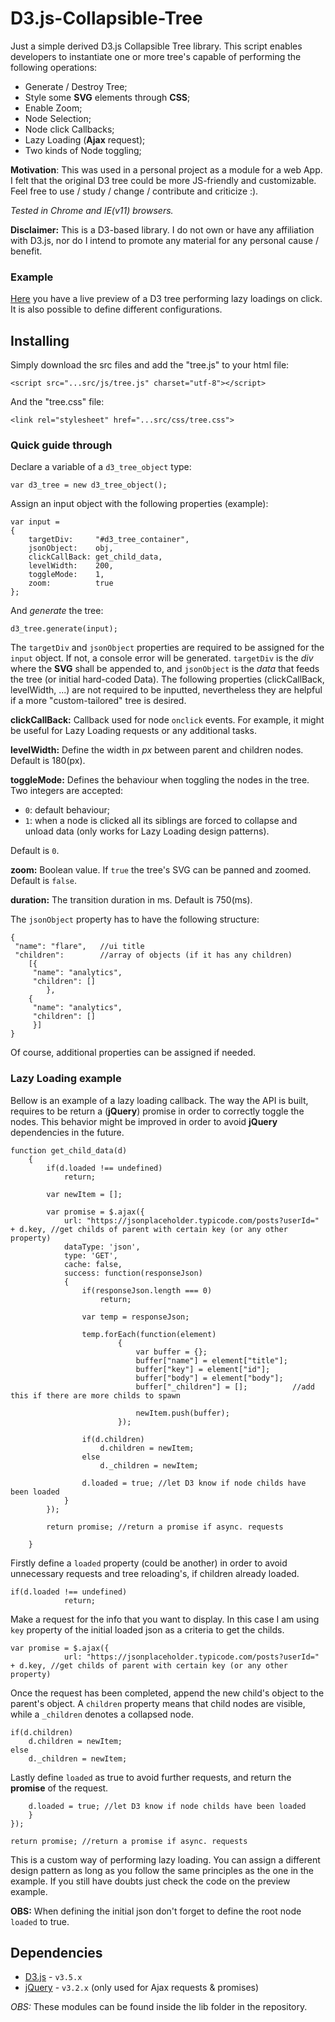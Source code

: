 # D3.js-Collapsible-Tree
Just a simple derived D3.js Collapsible Tree library. This script enables developers to instantiate one or more tree's capable of performing the following operations:

* Generate / Destroy Tree;
* Style some **SVG** elements through **CSS**;
* Enable Zoom;
* Node Selection;
* Node click Callbacks;
* Lazy Loading (**Ajax** request);
* Two kinds of Node toggling;

**Motivation**: This was used in a personal project as a module for a web App. I felt that the original D3 tree could be more JS-friendly and customizable. Feel free to use / study / change / contribute and criticize :).

*Tested in Chrome and IE(v11) browsers.*

**Disclaimer:** This is a D3-based library. I do not own or have any affiliation with D3.js, nor do I intend to promote any material for any personal cause / benefit.

### Example

[Here](https://rawgit.com/velovsky/Derived-D3.js-Collapsible-Tree/master/src/test.html) you have a live preview of a D3 tree performing lazy loadings on click.
It is also possible to define different configurations.

## Installing

Simply download the src files and add the "tree.js" to your html file:

```
<script src="...src/js/tree.js" charset="utf-8"></script> 
```

And the "tree.css" file:
```
<link rel="stylesheet" href="...src/css/tree.css">
```

### Quick guide through

Declare a variable of a ```d3_tree_object``` type:

```
var d3_tree = new d3_tree_object();
```

Assign an input object with the following properties (example):

```
var input = 
{
	targetDiv:     "#d3_tree_container",
	jsonObject:    obj,									
	clickCallBack: get_child_data,				
	levelWidth:    200,										
	toggleMode:    1,											
	zoom:          true                   
};
```
And *generate* the tree:

```
d3_tree.generate(input);
```

The ```targetDiv``` and ```jsonObject``` properties are required to be assigned for the ```input``` object. If not, a console error will be generated. ```targetDiv``` is the *div* where the **SVG** shall be appended to, and ```jsonObject``` is the *data* that feeds the tree (or initial hard-coded Data). The following properties (clickCallBack, levelWidth, ...) are not required to be inputted, nevertheless they are helpful if a more "custom-tailored" tree is desired.

**clickCallBack:** Callback used for node ```onclick``` events. For example, it might be useful for Lazy Loading requests or any additional tasks.

**levelWidth:** Define the width in *px* between parent and children nodes. Default is 180(px).

**toggleMode:** Defines the behaviour when toggling the nodes in the tree. Two integers are accepted: 

* ```0```: default behaviour; 
* ```1```: when a node is clicked all its siblings are forced to collapse and unload data (only works for Lazy Loading design patterns). 

Default is ```0```.

**zoom:** Boolean value. If ```true``` the tree's SVG can be panned and zoomed. Default is ```false```.

**duration:** The transition duration in ms. Default is 750(ms).


The ```jsonObject``` property has to have the following structure:
```
{
 "name": "flare",   //ui title
 "children":        //array of objects (if it has any children)
	[{    
	 "name": "analytics",
	 "children": [] 
		},
	{
	 "name": "analytics",
	 "children": []
	 }]
}
```

Of course, additional properties can be assigned if needed.

### Lazy Loading example

Bellow is an example of a lazy loading callback. The way the API is built, requires to be return a (**jQuery**) promise in order to correctly toggle the nodes. This behavior might be improved in order to avoid **jQuery** dependencies in the future.
```
function get_child_data(d)
	{		
		if(d.loaded !== undefined)
			return;

		var newItem = [];

		var promise = $.ajax({
			url: "https://jsonplaceholder.typicode.com/posts?userId=" + d.key, //get childs of parent with certain key (or any other property)
			dataType: 'json',
			type: 'GET',
			cache: false,
			success: function(responseJson)
			{
				if(responseJson.length === 0)
					return;

				var temp = responseJson;

				temp.forEach(function(element)
						{
							var buffer = {};
							buffer["name"] = element["title"];
							buffer["key"] = element["id"];
							buffer["body"] = element["body"];
							buffer["_children"] = [];          //add this if there are more childs to spawn

							newItem.push(buffer);
						});

				if(d.children)
					d.children = newItem;
				else
					d._children = newItem;

				d.loaded = true; //let D3 know if node childs have been loaded
			}
		});

		return promise; //return a promise if async. requests
					
	}
```
Firstly define a ```loaded``` property (could be another)  in order to avoid unnecessary requests and tree reloading's, if children already loaded.
```
if(d.loaded !== undefined)
			return;
```
Make a request for the info that you want to display. In this case I am using ```key``` property of the initial loaded json as a criteria to get the childs.
```
var promise = $.ajax({
            url: "https://jsonplaceholder.typicode.com/posts?userId=" + d.key, //get childs of parent with certain key (or any other property)
```
Once the request has been completed, append the new child's object to the parent's object.  A ```children``` property means that child nodes are visible, while a ```_children``` denotes a collapsed node.
```
if(d.children)
	d.children = newItem;
else
	d._children = newItem;
```
Lastly define ```loaded``` as true to avoid further requests, and return the **promise** of the request.
```
	d.loaded = true; //let D3 know if node childs have been loaded
	}
});

return promise; //return a promise if async. requests		
```
This is a custom way of performing lazy loading. You can assign a different design pattern as long as you follow the same principles as the one in the example. 
If you still have doubts just check the code on the preview example.

**OBS:** When defining the initial json don't forget to define the root node ```loaded``` to true.

## Dependencies

* [D3.js](https://github.com/d3/d3/releases/tag/v3.5.17) - ```v3.5.x```
* [jQuery](https://jquery.com/download/) - ```v3.2.x``` (only used for Ajax requests & promises)

*OBS:* These modules can be found inside the lib folder in the repository.